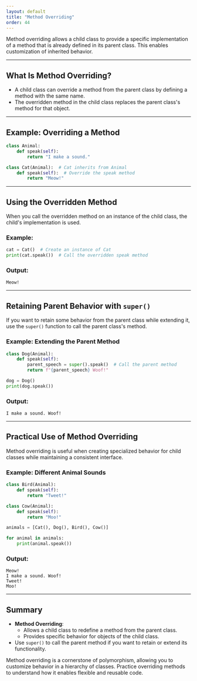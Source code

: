 ```yaml
---
layout: default
title: "Method Overriding"
order: 44
---
```


Method overriding allows a child class to provide a specific implementation of a method that is already defined in its parent class. This enables customization of inherited behavior.

---

## What Is Method Overriding?

- A child class can override a method from the parent class by defining a method with the same name.
- The overridden method in the child class replaces the parent class's method for that object.

---

## Example: Overriding a Method

```python
class Animal:
    def speak(self):
        return "I make a sound."

class Cat(Animal):  # Cat inherits from Animal
    def speak(self):  # Override the speak method
        return "Meow!"
```

---

## Using the Overridden Method

When you call the overridden method on an instance of the child class, the child's implementation is used.

### Example:

```python
cat = Cat()  # Create an instance of Cat
print(cat.speak())  # Call the overridden speak method
```

### Output:

```plaintext
Meow!
```

---

## Retaining Parent Behavior with `super()`

If you want to retain some behavior from the parent class while extending it, use the `super()` function to call the parent class's method.

### Example: Extending the Parent Method

```python
class Dog(Animal):
    def speak(self):
        parent_speech = super().speak()  # Call the parent method
        return f"{parent_speech} Woof!"
```

```python
dog = Dog()
print(dog.speak())
```

### Output:

```plaintext
I make a sound. Woof!
```

---

## Practical Use of Method Overriding

Method overriding is useful when creating specialized behavior for child classes while maintaining a consistent interface.

### Example: Different Animal Sounds

```python
class Bird(Animal):
    def speak(self):
        return "Tweet!"

class Cow(Animal):
    def speak(self):
        return "Moo!"
```

```python
animals = [Cat(), Dog(), Bird(), Cow()]

for animal in animals:
    print(animal.speak())
```

### Output:

```plaintext
Meow!
I make a sound. Woof!
Tweet!
Moo!
```

---

## Summary

- **Method Overriding**:
  - Allows a child class to redefine a method from the parent class.
  - Provides specific behavior for objects of the child class.
- Use `super()` to call the parent method if you want to retain or extend its functionality.

Method overriding is a cornerstone of polymorphism, allowing you to customize behavior in a hierarchy of classes. Practice overriding methods to understand how it enables flexible and reusable code.
